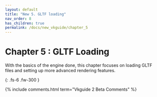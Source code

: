 ```yaml
---
layout: default
title: "New 5. GLTF loading"
nav_order: 8
has_children: true
permalink: /docs/new_vkguide/chapter_5
---
```

# Chapter 5 : GLTF Loading

With the basics of the engine done, this chapter focuses on loading GLTF files and setting up more advanced rendering features.

{: .fs-6 .fw-300 }


{% include comments.html term="Vkguide 2 Beta Comments" %}